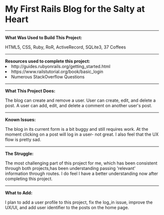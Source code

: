 
<h1> My First Rails Blog for the Salty at Heart</h1>


<hr>
<strong>What Was Used to Build This Project:</strong>

HTML5, CSS, Ruby, RoR, ActiveRecord, SQLite3, 37 Coffees

<hr>
<strong>Resources used to complete this project:</strong>

 <li> http://guides.rubyonrails.org/getting_started.html </li>
 <li> https://www.railstutorial.org/book/basic_login</li>
  <li>Numerous StackOverflow Questions</li>
  
<hr>
<strong>What This Project Does:</strong>

  The blog can create and remove a user. User can create, edit, and delete
a post. A user can add, edit, and delete a comment on another user's post.

<hr>
<strong>Known Issues:</strong>

  The blog in its current form is a bit buggy and still requires work. At the
moment clicking on a post will log in a user- not great. I also feel that the UX
flow is pretty sad.

<hr>
<strong>The Struggle:</strong>

  The most challenging part of this project for me, which has been consistent
through both projects,has been understanding passing 'relevant' information
through routes. I do feel I have a better understanding now after completing this
project.

<hr>
<strong>What to Add:</strong>

  I plan to add a user profile to this project, fix the log_in issue, improve
the UX/UI, and add user identifier to the posts on the home page.
